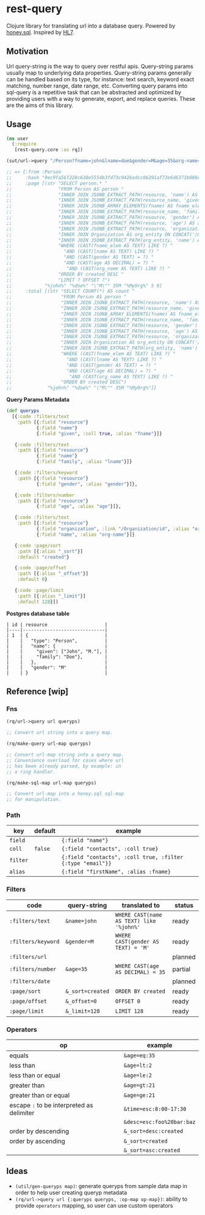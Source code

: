 # rest-query

Clojure library for translating url into a database query. Powered by [honey.sql](https://github.com/seancorfield/honeysql). Inspired by [HL7](https://www.hl7.org/fhir/search.html).

## Motivation

Url query-string is the way to query over restful apis. Query-string params usually map to underlying data properties. Query-string params generally can be handled based on its type, for instance: text search, keyword exact matching, number range, date range, etc. Converting query params into sql-query is a repetitive task that can be abstracted and optimized by providing users with a way to generate, export, and replace queries. These are the aims of this library.

## Usage

```clojure
(ns user
  (:require
   [rest-query.core :as rq])

(sut/url->query "/Person?fname=john&lname=doe&gender=M&age=35&org-name=MyOrg&_sort=desc:created&_offset=0&_limit=5" queryps)

;; => {:from :Person
;;     :hash "9ec9fa56f228c638e5554b3fd73c9426adcc86291af73e6d6371b088c5972ff7"
;;     :page [(str "SELECT person.* "
;;                 "FROM Person AS person "
;;                 "INNER JOIN JSONB_EXTRACT_PATH(resource, 'name') AS resource_name ON TRUE "
;;                 "INNER JOIN JSONB_EXTRACT_PATH(resource_name, 'given') AS fname ON TRUE "
;;                 "INNER JOIN JSONB_ARRAY_ELEMENTS(fname) AS fname_elem ON TRUE "
;;                 "INNER JOIN JSONB_EXTRACT_PATH(resource_name, 'family') AS lname ON TRUE "
;;                 "INNER JOIN JSONB_EXTRACT_PATH(resource, 'gender') AS gender ON TRUE "
;;                 "INNER JOIN JSONB_EXTRACT_PATH(resource, 'age') AS age ON TRUE "
;;                 "INNER JOIN JSONB_EXTRACT_PATH(resource, 'organization') AS org ON TRUE "
;;                 "INNER JOIN Organization AS org_entity ON CONCAT('/Organization/', org_entity.id) = CAST(org AS TEXT) "
;;                 "INNER JOIN JSONB_EXTRACT_PATH(org_entity, 'name') AS org_name ON TRUE "
;;                 "WHERE (CAST(fname_elem AS TEXT) LIKE ?) "
;;                   "AND (CAST(lname AS TEXT) LIKE ?) "
;;                   "AND (CAST(gender AS TEXT) = ?) "
;;                   "AND (CAST(age AS DECIMAL) = ?) "
;;                    "AND (CAST(org_name AS TEXT) LIKE ?) "
;;                 "ORDER BY created DESC "
;;                 "LIMIT ? OFFSET ?")
;;            "%john%" "%doe%" "\"M\"" 35M "%MyOrg%" 5 0]
;;     :total [(str "SELECT COUNT(*) AS count "
;;                  "FROM Person AS person "
;;                  "INNER JOIN JSONB_EXTRACT_PATH(resource, 'name') AS resource_name ON TRUE "
;;                  "INNER JOIN JSONB_EXTRACT_PATH(resource_name, 'given') AS fname ON TRUE "
;;                  "INNER JOIN JSONB_ARRAY_ELEMENTS(fname) AS fname_elem ON TRUE "
;;                  "INNER JOIN JSONB_EXTRACT_PATH(resource_name, 'family') AS lname ON TRUE "
;;                  "INNER JOIN JSONB_EXTRACT_PATH(resource, 'gender') AS gender ON TRUE "
;;                  "INNER JOIN JSONB_EXTRACT_PATH(resource, 'age') AS age ON TRUE "
;;                  "INNER JOIN JSONB_EXTRACT_PATH(resource, 'organization') AS org ON TRUE "
;;                  "INNER JOIN Organization AS org_entity ON CONCAT('/Organization/', org_entity.id) = CAST(org AS TEXT) "
;;                  "INNER JOIN JSONB_EXTRACT_PATH(org_entity, 'name') AS org_name ON TRUE "
;;                  "WHERE (CAST(fname_elem AS TEXT) LIKE ?) "
;;                    "AND (CAST(lname AS TEXT) LIKE ?) "
;;                    "AND (CAST(gender AS TEXT) = ?) "
;;                    "AND (CAST(age AS DECIMAL) = ?) "
;;                     "AND (CAST(org_name AS TEXT) LIKE ?) "
;;                  "ORDER BY created DESC")
;;             "%john%" "%doe%" "\"M\"" 35M "%MyOrg%"]}
```

**Query Params Metadata**

```clojure
(def queryps
  [{:code :filters/text
    :path [{:field "resource"}
           {:field "name"}
           {:field "given", :coll true, :alias "fname"}]}

   {:code :filters/text
    :path [{:field "resource"}
           {:field "name"}
           {:field "family", :alias "lname"}]}

   {:code :filters/keyword
    :path [{:field "resource"}
           {:field "gender", :alias "gender"}]},

   {:code :filters/number
    :path [{:field "resource"}
           {:field "age", :alias "age"}]},

   {:code :filters/text
    :path [{:field "resource"}
           {:field "organization", :link "/Organization/id", :alias "org"}
           {:field "name", :alias "org-name"}]}

   {:code :page/sort
    :path [{:alias "_sort"}]
    :default "created"}

   {:code :page/offset
    :path [{:alias "_offset"}]
    :default 0}

   {:code :page/limit
    :path [{:alias "_limit"}]
    :default 128}])
```

**Postgres database table**

```
| id | resource                     |
|----|------------------------------|
| 1  | {                            |
|    |   "type": "Person",          |
|    |   "name": {                  |
|    |     "given": ["John", "M."], |
|    |     "family": "Doe"},        |
|    |   },                         |
|    |   "gender": "M"              |
|    | }                            |
```

## Reference [wip]

### Fns

``` clojure
(rq/url->query url queryps)

;; Convert url string into a query map.
```

``` clojure
(rq/make-query url-map queryps)

;; Convert url-map string into a query map. 
;; Convenience overload for cases where url 
;; has been already parsed, by example: in 
;; a ring handler.
```

``` clojure
(rq/make-sql-map url-map queryps)

;; Convert url-map into a honey.sql sql-map 
;; for manipulation.
```

### Path

| key      | default | example                                                    |
|----------|---------|------------------------------------------------------------|
| `field`  |         | `{:field "name"}`                                          |
| `coll`   | `false` | `{:field "contacts", :coll true}`                          |
| `filter` |         | `{:field "contacts", :coll true, :filter {:type "email"}}` |
| `alias`  |         | `{:field "firstName", :alias :fname}`                      |

### Filters

| code               | query-string     | translated to                            | status  |
|--------------------|------------------|------------------------------------------|---------|
| `:filters/text`    | `&name=john`     | `WHERE CAST(name AS TEXT) like '%john%'` | ready   |
| `:filters/keyword` | `&gender=M`      | `WHERE CAST(gender AS TEXT) = 'M'`       | ready   |
| `:filters/url`     |                  |                                          | planned |
| `:filters/number`  | `&age=35`        | `WHERE CAST(age AS DECIMAL) = 35`        | partial |
| `:filters/date`    |                  |                                          | planned |
| `:page/sort`       | `&_sort=created` | `ORDER BY created`                       | ready   |
| `:page/offset`     | `&_offset=0`     | `OFFSET 0`                               | ready   |
| `:page/limit`      | `&_limit=128`    | `LIMIT 128`                              | ready   |

### Operators

| op                                        | example                   |
|-------------------------------------------|---------------------------|
| equals                                    | `&age=eq:35`              |
| less than                                 | `&age=lt:2`               |
| less than or equal                        | `&age=le:2`               |
| greater than                              | `&age=gt:21`              |
| greater than or equal                     | `&age=ge:21`              |
| escape `:` to be interpreted as delimiter | `&time=esc:8:00-17:30`    |
|                                           | `&desc=esc:foo%20bar:baz` |
| order by descending                       | `&_sort=desc:created`     |
| order by ascending                        | `&_sort=created`          |
|                                           | `&_sort=asc:created`      |
    

## Ideas

- `(util/gen-queryps map)`: generate queryps from sample data map in order to help user creating queryp metadata
- `(rq/url->query url {:queryps queryps, :op-map op-map})`: ability to provide `operators` mapping, so user can use custom operators 
